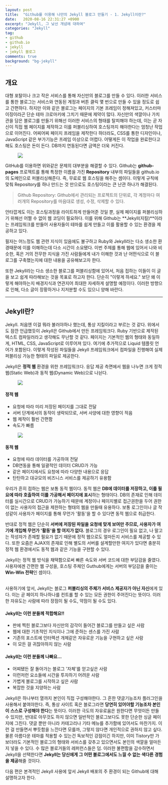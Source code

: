 ```yaml
---
layout: post
title:  "Github를 이용해 나만의 Jekyll 블로그 만들기 - 1. Jekyll이란?"
date:   2020-08-16 22:31:27 +0900
excerpt: "Jekyll, 그 낮선 개념에 대하여"
categories: "Jekyll"
tag:
- github
- github.io
- jekyll
- jekyll 블로그
comments: true
background: "bg-jekyll"
---
```


## 개요

대형 포탈이나 크고 작은 서비스를 통해 자신만의 블로그를 만들 수 있다. 이러한 서비스를 통한 블로그는 서비스와 연동된 계정과 버튼 클릭 몇 번으로 만들 수 있을 정도로 쉽고 간편하다. 하지만 이와 같은 블로그는 페이지의 기본 프레임이 정해져있고, 커스터마이징이라곤 단순 테마 크로마키에 그치기 때문에 제약이 많다.
자신만의 색깔이나 가치관을 담은 블로그를 만들기 위해선 이러한 서비스의 형태를 탈피해야 하는데, 이는 곧 자신이 직접 웹 페이지를 제작하고 이를 퍼블리싱하여 호스팅까지 해야한다는 엄청난 작업으로 이어진다. 어찌어찌 페이지 프레임을 제작한다 하더라도, CSS를 통한 디자인이나, JavaScript 같은 부가기능은 프레임 이상으로 어렵다. 어떻게든 이 작업을 완료한다고 해도 호스팅은 돈이 든다. DB까지 연동된다면 금액은 더욱 커진다.

<figure>
	<a href="https://user-images.githubusercontent.com/50317129/90330531-5d5cf000-dfe8-11ea-8a25-c5c89fa05a42.png">
		<img src="https://user-images.githubusercontent.com/50317129/90330531-5d5cf000-dfe8-11ea-8a25-c5c89fa05a42.png" />
	</a>
</figure>

GitHub를 이용하면 위와같은 문제의 대부분을 해결할 수 있다. Github는 **github-pages** 프로젝트를 통해 특정한 이름을 가진 **Repository** 내부의 파일들을 github.io의 도메인으로 퍼블리싱해준다. 즉, 무료로 웹 호스팅을 해주는 셈이다. 이렇게 규칙에 맞춰 Repository를 하나 만드는 것 만으로도 호스팅이라는 큰 난관 하나가 해결된다.

> Github Repository: Github에서 관리되는 프로젝트의 단위로, 각 계정마다 여러개의 Repository를 마음대로 생성, 수정, 삭제할 수 있다.

안타깝게도 이는 호스팅과정을 라이트하게 만들어준 것일 뿐, 실제 페이지를 퍼블리싱하기 위해선 어쩔 수 없이 웹 코딩이 필요하다. 이를 위해 Github는 **Jekyll(지킬)**이라는 프레임워크를 만들어 사용자들이 테마를 쉽게 만들고 이를 활용할 수 있는 환경을 제공하고 있다.

필자는 어느정도 웹 관련 지식이 있음에도 불구하고 Ruby와 Jekyll라는 다소 생소한 환경때문에 이를 이해하는데 다소 시간이 소요됐다. 이번 주제를 통해 웹에 있어서 나와 비슷한, 혹은 거의 전무한 지식을 가진 사람들에게 내가 이해한 것과 난 어떤식으로 이 블로그를 구축했는지에 대한 내용을 공유해보고자 한다.

또한 Jekyll라는 다소 생소한 블로그를 퍼블리싱함에 있어서, 처음 접하는 이들이 이 글을 보고 쉽게 따라해보는 것을 목표로 하고자 한다. 단순히 "이렇게 하세요." 보단 왜 이렇게 해야하는지 배경지식과 연관지어 최대한 자세하게 설명할 예정이다. 이러한 방향으로 인해, 다소 글이 장황하거나 지저분할 수도 있으니 양해 바란다.

---
## Jekyll란?

Jekyll. 처음엔 이걸 뭐라 불러야하나 했는데, 통상 지킬이라고 부르는 것 같다. 위에서도 잠깐 언급했듯이 Jekyll은 Github에서 만든 프레임워크다. Ruby 기반으로 제작된 텍스트 컴파일러라고 생각해도 무난할 것 같다. 페이지는 기본적인 웹의 형태와 동일하게, HTML, CSS, JavaScript로 이루어져 있다. 여기에 추가적으로 Liquid 템플릿 언어가 포함된다. 이렇게 작성된 파일들을 Jekyll 프레임워크에서 컴파일을 진행해여 실제 퍼블리싱 가능한 형태의 파일로 제공한다.

Jekyll은 **정적 웹** 환경을 위한 프레임워크다. 응답 제공 측면에서 웹을 나누면 크게 정적 웹(Static Web)과 동적 웹(Dynamic Web)으로 나뉜다.

<figure>
	<a href="https://user-images.githubusercontent.com/50317129/90335406-cdcb3780-e00f-11ea-87e2-b8c8ba8f576c.png">
		<img src="https://user-images.githubusercontent.com/50317129/90335406-cdcb3780-e00f-11ea-87e2-b8c8ba8f576c.png" />
	</a>
</figure>

#### 정적 웹

* 요청에 따라 미리 저장된 페이지를 그대로 전달
* 서버 단계에서의 동작이 생략되므로, 서버 사양에 대한 영향이 적음
* 웹 제작이 훨씬 간편함
* 속도가 빠름

<figure>
	<a href="https://user-images.githubusercontent.com/50317129/90335405-cb68dd80-e00f-11ea-9b08-7a9ec21c5eee.png">
		<img src="https://user-images.githubusercontent.com/50317129/90335405-cb68dd80-e00f-11ea-9b08-7a9ec21c5eee.png" />
	</a>
</figure>

#### 동적 웹

* 요청에 따라 데이터를 가공하여 전달
* DB연동을 통해 일괄적인 데이터 CRUD가 가능
* 같은 페이지에서도 요청에 따라 다양한 내용으로 응답
* 탄탄하고 대규모의 비즈니스 서비스를 제공하기 유용함

우리가 흔히 접하는 웹은 보통 동적 웹이다. 동적 웹은 **DB에 데이터를 저장하고, 이를 필요에 따라 호출하여 이를 가공해서 페이지에 표시**하는 형태이다. DB의 존재로 인해 데이터를 실시간으로 CRUD가 가능하기 때문에 계정이나 페이지별로 접근권한을 두어 권한이 없는 사용자의 접근을 제한하는 형태의 웹을 만들때 유용하다. 보통 로그인이나 글 작성같이 사용자가 페이지를 통해 무언가 '활동'을 할 수 있다면 동적 웹으로 취급한다.

반대로 정적 웹은 단순히 **서버에 저장된 파일을 요청에 맞게 보여만 주므로, 사용자가 여기에 개입해 무언가 '활동'을 할 여지가 없다.** 블로그의 경우 로그인이 필요 없고, 나 말고는 작성자가 존재할 필요가 없기 때문에 정적 웹으로도 얼마든지 서비스를 제공할 수 있다. 또한 요즘은 AJAX의 존재로 인해 별도의 서버를 설계할만한 여지가 있다면 충분히 정적 웹 환경에서도 동적 웹과 같은 기능을 구현할 수 있다.

Jekyll는 정적 웹 방식을 채택함으로써 빠른 속도와 서버 코드에 대한 부담감을 줄였다. 사용자에겐 간편한 웹 구성을, 호스팅 주체인 Guthub에게는 서버의 부담감을 줄이는 **Win-Win 전략**인 셈이다.
<br />
<br />

사용하기에 앞서, Jekyll는 블로그 **퍼블리싱의 주체가 서비스 제공자가 아닌 자신**에게 있다. 이는 곧 페이지 하나하나를 컨트롤 할 수 있는 모든 권한이 주어진다는 뜻이다. 이러한 자유도는 사람에 따라 장점이 될 수도, 약점이 될 수도 있다.

#### Jekyll는 이런 분들께 적합해요!!

* 판에 찍힌 블로그보다 자신만의 감각이 들어간 블로그를 만들고 싶은 사람
* 웹에 대한 기초적인 지식이나 그에 준하는 센스를 가진 사람
* 기존의 포스트에 인터렉션 개체같은 자유로운 기능을 구현하고 싶은 사람
* 이 모든 걸 귀찮아하지 않는 사람

#### Jekyll는 이런 분들께 나빠요...

* 어찌됐든 잘 돌아가는 블로그 '자체'를 얻고싶은 사람
* 이런저런 요소들에 시간을 투자하기 어려운 사람
* 가볍게 블로그를 시작하고 싶은 사람
* 복잡한 것을 지양하는 사람

Jekyll은 하나부터 열까지 본인이 직접 구성해야한다. 그 흔한 댓글기능조차 플러그인을 사용해서 붙여야한다. 즉, 통상 사이트 혹은 블로그라면 **당연히 있어야할 기능조차 본인이 스스로 구성해야 한다**는 뜻이다. 이러한 극도의 자유로움은 원한다면 무엇이든 만들 수 있지만, 반대로 아무것도 하지 않으면 일반적인 블로그보다도 못한 단순한 싱글 페이지에 그친다. 댓글 뿐만 아니라 카테고리나 기타 메뉴를 추가함에 있어서도 마찬가지. 이런 걸 만들면서 뿌듯함을 느낀다면 모를까, 그렇지 않다면 개인적으로 권하지 않고 싶다. 물론 아름다운 테마를 적용할 수 있는건 독보적인 강점이긴 하지만, 이미 Tistory만 가보더라도 기본적인 블로그의 형태와 서비스를 갖추고 있으면서도 본인의 색깔을 얼마든지 넣을 수 있다. 수 많은 블로거들의 레퍼런스들은 덤. 이러한 불편함을 감수하면서 Jekyll을 선택한다면 **Jekyll는 당신에게 그 어떤 블로그에서도 느낄 수 없는 색다른 경험을 제공**해줄 것이다.

다음 편은 본격적인 Jekyll 사용에 앞서 Jekyll 배포의 주 환경이 되는 Github에 대해 설명하고자 한다.